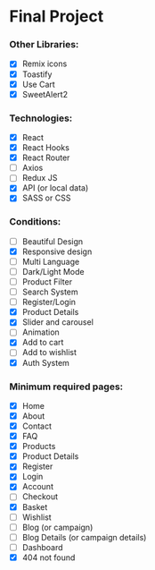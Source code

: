 # Final Project

### Other Libraries:
- [x] Remix icons
- [x] Toastify
- [x] Use Cart
- [x] SweetAlert2

### Technologies:
- [x] React
- [x] React Hooks
- [x] React Router
- [ ] Axios
- [ ] Redux JS
- [x] API (or local data)
- [x] SASS or CSS

### Conditions:
- [ ] Beautiful Design
- [x] Responsive design
- [ ] Multi Language
- [ ] Dark/Light Mode
- [ ] Product Filter
- [ ] Search System
- [ ] Register/Login
- [x] Product Details
- [x] Slider and carousel
- [ ] Animation
- [x] Add to cart
- [ ] Add to wishlist
- [x] Auth System

### Minimum required pages:
- [x] Home
- [x] About
- [x] Contact
- [x] FAQ
- [x] Products
- [x] Product Details
- [x] Register
- [x] Login
- [x] Account
- [ ] Checkout
- [x] Basket
- [ ] Wishlist
- [ ] Blog (or campaign)
- [ ] Blog Details (or campaign details)
- [ ] Dashboard
- [x] 404 not found